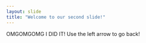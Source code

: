 ```yaml
---
layout: slide
title: "Welcome to our second slide!"
---
```

OMGOMGOMG I DID IT!
Use the left arrow to go back!
